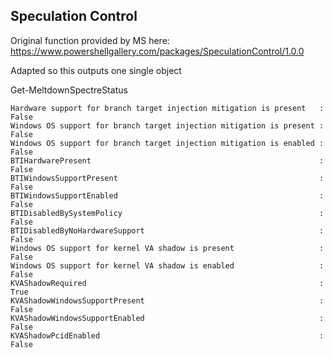 ## Speculation Control
Original function provided by MS here: https://www.powershellgallery.com/packages/SpeculationControl/1.0.0

Adapted so this outputs one single object

Get-MeltdownSpectreStatus

```
Hardware support for branch target injection mitigation is present   : False
Windows OS support for branch target injection mitigation is present : False
Windows OS support for branch target injection mitigation is enabled : False
BTIHardwarePresent                                                   : False
BTIWindowsSupportPresent                                             : False
BTIWindowsSupportEnabled                                             : False
BTIDisabledBySystemPolicy                                            : False
BTIDisabledByNoHardwareSupport                                       : False
Windows OS support for kernel VA shadow is present                   : False
Windows OS support for kernel VA shadow is enabled                   : False
KVAShadowRequired                                                    : True
KVAShadowWindowsSupportPresent                                       : False
KVAShadowWindowsSupportEnabled                                       : False
KVAShadowPcidEnabled                                                 : False
```